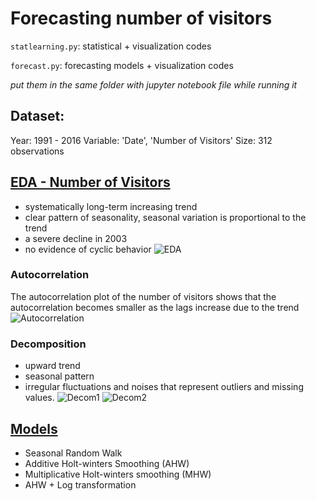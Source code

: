 # Forecasting number of visitors

`statlearning.py`: statistical + visualization codes

`forecast.py`: forecasting models + visualization codes

_put them in the same folder with jupyter notebook file while running it_

## Dataset:
Year: 1991 - 2016
Variable: 'Date', 'Number of Visitors'
Size: 312 observations

## [EDA - Number of Visitors](https://github.com/shaw6741/Time-Seriesl-Analysis/blob/master/reports/EDA%20_%20Predictor%20Selection.pdf)
- systematically long-term increasing trend
- clear pattern of seasonality, seasonal variation is proportional to the trend
- a severe decline in 2003
- no evidence of cyclic behavior
![EDA](https://github.com/shaw6741/Time-Seriesl-Analysis/blob/master/image/EDA1.png)

### Autocorrelation
The autocorrelation plot of the number of visitors shows that the autocorrelation becomes smaller as the lags increase due to the trend
![Autocorrelation](https://github.com/shaw6741/Time-Seriesl-Analysis/blob/master/image/EDA-Autocorrelation.png)

### Decomposition
- upward trend
- seasonal pattern
- irregular fluctuations and noises that represent outliers and missing values.
![Decom1](https://github.com/shaw6741/Time-Seriesl-Analysis/blob/master/image/EDA-Decomposition1.png)
![Decom2](https://github.com/shaw6741/Time-Seriesl-Analysis/blob/master/image/EDA-Decomposition2.png)

## [Models](https://github.com/shaw6741/Time-Seriesl-Analysis/blob/master/reports/Modelling%20_%20Results.pdf)
- Seasonal Random Walk 
- Additive Holt-winters Smoothing (AHW)
- Multiplicative Holt-winters smoothing (MHW)
- AHW + Log transformation



